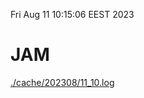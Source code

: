 Fri Aug 11 10:15:06 EEST 2023
# JAM
<a href='./cache/202308/11_10.log'>./cache/202308/11_10.log</a>
